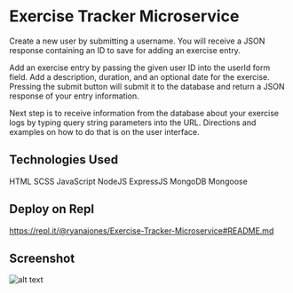 # Exercise Tracker Microservice

Create a new user by submitting a username. You will receive a JSON response containing an ID to save for adding an exercise entry.

Add an exercise entry by passing the given user ID into the userId form field. Add a description, duration, and an optional date for the exercise. Pressing the submit button will submit it to the database and return a JSON response of your entry information.

Next step is to receive information from the database about your exercise logs by typing query string parameters into the URL. Directions and examples on how to do that is on the user interface.

## Technologies Used

HTML SCSS JavaScript NodeJS ExpressJS MongoDB Mongoose

## Deploy on Repl

https://repl.it/@ryanajones/Exercise-Tracker-Microservice#README.md

## Screenshot

![alt text](https://i.imgur.com/1ITHaks.png)
